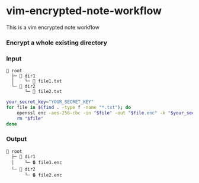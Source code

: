 # vim-encrypted-note-workflow
This is a vim encrypted note workflow

### Encrypt a whole existing directory

### Input
```
📂 root
  ├─ 📁 dir1
  │    └─ 📄 file1.txt
  └─ 📁 dir2
       └─ 📄 file2.txt
```

```bash
your_secret_key="YOUR_SECRET_KEY"
for file in $(find . -type f -name "*.txt"); do
    openssl enc -aes-256-cbc -in "$file" -out "$file.enc" -k "$your_secret_key"
    rm "$file"
done
```

### Output
```
📂 root
  ├─ 📁 dir1
  │    └─ 🔒 file1.enc
  └─ 📁 dir2
       └─ 🔒 file2.enc
```

